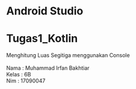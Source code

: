 # Android Studio
# Tugas1_Kotlin
Menghitung Luas Segitiga menggunakan Console<br><br>
Nama : Muhammad Irfan Bakhtiar<br>
Kelas : 6B<br>
Nim : 17090047
